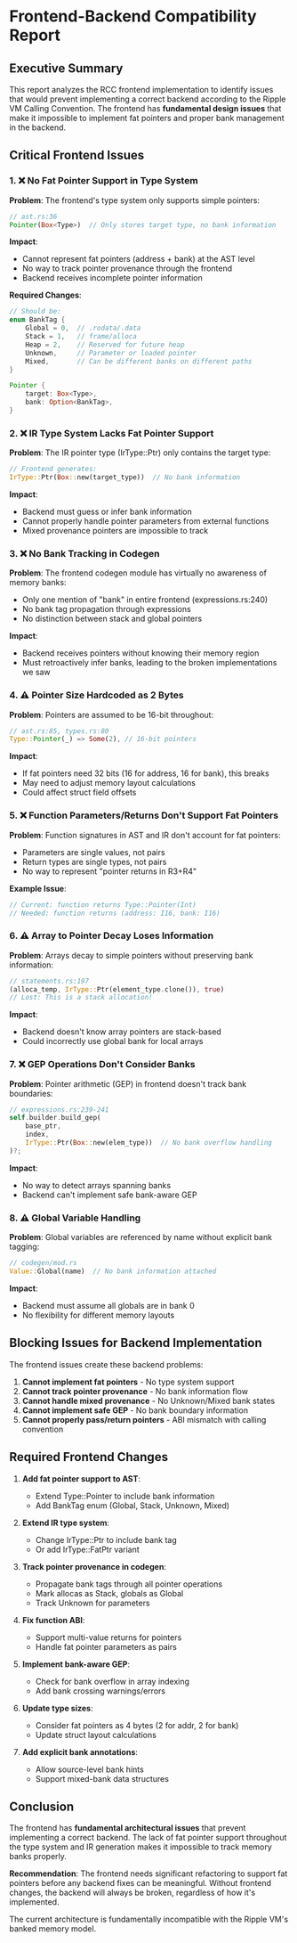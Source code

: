 # Frontend-Backend Compatibility Report

## Executive Summary

This report analyzes the RCC frontend implementation to identify issues that would prevent implementing a correct backend according to the Ripple VM Calling Convention. The frontend has **fundamental design issues** that make it impossible to implement fat pointers and proper bank management in the backend.

## Critical Frontend Issues

### 1. ❌ No Fat Pointer Support in Type System

**Problem**: The frontend's type system only supports simple pointers:
```rust
// ast.rs:36
Pointer(Box<Type>)  // Only stores target type, no bank information
```

**Impact**: 
- Cannot represent fat pointers (address + bank) at the AST level
- No way to track pointer provenance through the frontend
- Backend receives incomplete pointer information

**Required Changes**:
```rust
// Should be:
enum BankTag {
    Global = 0,  // .rodata/.data
    Stack = 1,   // frame/alloca  
    Heap = 2,    // Reserved for future heap
    Unknown,     // Parameter or loaded pointer
    Mixed,       // Can be different banks on different paths
}

Pointer {
    target: Box<Type>,
    bank: Option<BankTag>,
}
```

### 2. ❌ IR Type System Lacks Fat Pointer Support

**Problem**: The IR pointer type (IrType::Ptr) only contains the target type:
```rust
// Frontend generates:
IrType::Ptr(Box::new(target_type))  // No bank information
```

**Impact**:
- Backend must guess or infer bank information
- Cannot properly handle pointer parameters from external functions
- Mixed provenance pointers are impossible to track

### 3. ❌ No Bank Tracking in Codegen

**Problem**: The frontend codegen module has virtually no awareness of memory banks:
- Only one mention of "bank" in entire frontend (expressions.rs:240)
- No bank tag propagation through expressions
- No distinction between stack and global pointers

**Impact**:
- Backend receives pointers without knowing their memory region
- Must retroactively infer banks, leading to the broken implementations we saw

### 4. ⚠️ Pointer Size Hardcoded as 2 Bytes

**Problem**: Pointers are assumed to be 16-bit throughout:
```rust
// ast.rs:85, types.rs:80
Type::Pointer(_) => Some(2), // 16-bit pointers
```

**Impact**:
- If fat pointers need 32 bits (16 for address, 16 for bank), this breaks
- May need to adjust memory layout calculations
- Could affect struct field offsets

### 5. ❌ Function Parameters/Returns Don't Support Fat Pointers

**Problem**: Function signatures in AST and IR don't account for fat pointers:
- Parameters are single values, not pairs
- Return types are single types, not pairs
- No way to represent "pointer returns in R3+R4"

**Example Issue**:
```rust
// Current: function returns Type::Pointer(Int)
// Needed: function returns (address: I16, bank: I16)
```

### 6. ⚠️ Array to Pointer Decay Loses Information

**Problem**: Arrays decay to simple pointers without preserving bank information:
```rust
// statements.rs:197
(alloca_temp, IrType::Ptr(element_type.clone()), true)
// Lost: This is a stack allocation!
```

**Impact**:
- Backend doesn't know array pointers are stack-based
- Could incorrectly use global bank for local arrays

### 7. ❌ GEP Operations Don't Consider Banks

**Problem**: Pointer arithmetic (GEP) in frontend doesn't track bank boundaries:
```rust
// expressions.rs:239-241
self.builder.build_gep(
    base_ptr,
    index,
    IrType::Ptr(Box::new(elem_type))  // No bank overflow handling
)?;
```

**Impact**:
- No way to detect arrays spanning banks
- Backend can't implement safe bank-aware GEP

### 8. ⚠️ Global Variable Handling

**Problem**: Global variables are referenced by name without explicit bank tagging:
```rust
// codegen/mod.rs
Value::Global(name)  // No bank information attached
```

**Impact**:
- Backend must assume all globals are in bank 0
- No flexibility for different memory layouts

## Blocking Issues for Backend Implementation

The frontend issues create these backend problems:

1. **Cannot implement fat pointers** - No type system support
2. **Cannot track pointer provenance** - No bank information flow
3. **Cannot handle mixed provenance** - No Unknown/Mixed bank states
4. **Cannot implement safe GEP** - No bank boundary information
5. **Cannot properly pass/return pointers** - ABI mismatch with calling convention

## Required Frontend Changes

1. **Add fat pointer support to AST**:
   - Extend Type::Pointer to include bank information
   - Add BankTag enum (Global, Stack, Unknown, Mixed)

2. **Extend IR type system**:
   - Change IrType::Ptr to include bank tag
   - Or add IrType::FatPtr variant

3. **Track pointer provenance in codegen**:
   - Propagate bank tags through all pointer operations
   - Mark allocas as Stack, globals as Global
   - Track Unknown for parameters

4. **Fix function ABI**:
   - Support multi-value returns for pointers
   - Handle fat pointer parameters as pairs

5. **Implement bank-aware GEP**:
   - Check for bank overflow in array indexing
   - Add bank crossing warnings/errors

6. **Update type sizes**:
   - Consider fat pointers as 4 bytes (2 for addr, 2 for bank)
   - Update struct layout calculations

7. **Add explicit bank annotations**:
   - Allow source-level bank hints
   - Support mixed-bank data structures

## Conclusion

The frontend has **fundamental architectural issues** that prevent implementing a correct backend. The lack of fat pointer support throughout the type system and IR generation makes it impossible to track memory banks properly.

**Recommendation**: The frontend needs significant refactoring to support fat pointers before any backend fixes can be meaningful. Without frontend changes, the backend will always be broken, regardless of how it's implemented.

The current architecture is fundamentally incompatible with the Ripple VM's banked memory model.
